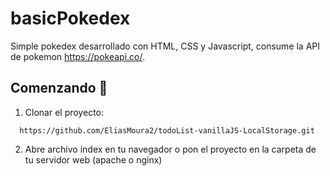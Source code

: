 # basicPokedex
Simple pokedex desarrollado con HTML, CSS y Javascript, consume la API de pokemon https://pokeapi.co/.
## Comenzando 🚀
1. Clonar el proyecto: 
```
  https://github.com/EliasMoura2/todoList-vanillaJS-LocalStorage.git
```
2. Abre archivo index en tu navegador o pon el proyecto en la carpeta de tu servidor web (apache o nginx)
